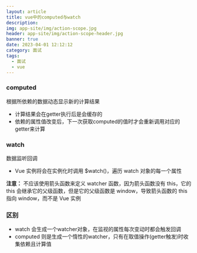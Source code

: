 ```yaml
---
layout: article
title: vue中的computed与watch
description: 
img: app-site/img/action-scope.jpg
header: app-site/img/action-scope-header.jpg
banner: true
date: 2023-04-01 12:12:12
category: 面试
tags:
  - 面试
  - vue
---
```



### computed

根据所依赖的数据动态显示新的计算结果
- 计算结果会在getter执行后是会缓存的
- 依赖的属性值改变后，下一次获取computed的值时才会重新调用对应的getter来计算


### watch

数据监听回调
- Vue 实例将会在实例化时调用 $watch()，遍历 watch 对象的每一个属性

**注意：**
不应该使用箭头函数来定义 watcher 函数，因为箭头函数没有 this，它的 this 会继承它的父级函数，但是它的父级函数是 window，导致箭头函数的 this 指向 window，而不是 Vue 实例

### 区别
- watch 会生成一个watcher对象，在监视的属性每次变动时都会触发回调
- computed 则是生成一个惰性的watcher，只有在取值操作(getter触发)时收集依赖且计算值